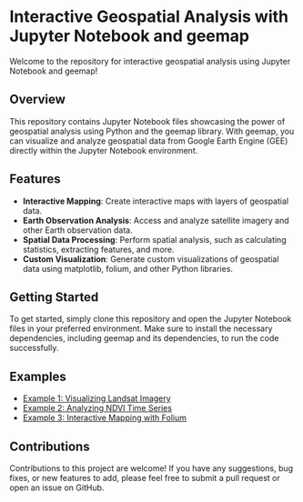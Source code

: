 <!DOCTYPE html>
<html lang="en">
<head>
  <meta charset="UTF-8">
  <meta name="viewport" content="width=device-width, initial-scale=1.0">
  <title>Interactive Geospatial Analysis with Jupyter Notebook and geemap</title>
</head>
<body>

  <h1>Interactive Geospatial Analysis with Jupyter Notebook and geemap</h1>

  <p>Welcome to the repository for interactive geospatial analysis using Jupyter Notebook and geemap!</p>

  <h2>Overview</h2>

  <p>This repository contains Jupyter Notebook files showcasing the power of geospatial analysis using Python and the geemap library. With geemap, you can visualize and analyze geospatial data from Google Earth Engine (GEE) directly within the Jupyter Notebook environment.</p>

  <h2>Features</h2>

  <ul>
    <li><strong>Interactive Mapping</strong>: Create interactive maps with layers of geospatial data.</li>
    <li><strong>Earth Observation Analysis</strong>: Access and analyze satellite imagery and other Earth observation data.</li>
    <li><strong>Spatial Data Processing</strong>: Perform spatial analysis, such as calculating statistics, extracting features, and more.</li>
    <li><strong>Custom Visualization</strong>: Generate custom visualizations of geospatial data using matplotlib, folium, and other Python libraries.</li>
  </ul>

  <h2>Getting Started</h2>

  <p>To get started, simply clone this repository and open the Jupyter Notebook files in your preferred environment. Make sure to install the necessary dependencies, including geemap and its dependencies, to run the code successfully.</p>

  <h2>Examples</h2>

  <ul>
    <li><a href="example1_visualizing_landsat.ipynb">Example 1: Visualizing Landsat Imagery</a></li>
    <li><a href="example2_ndvi_time_series.ipynb">Example 2: Analyzing NDVI Time Series</a></li>
    <li><a href="example3_interactive_mapping.ipynb">Example 3: Interactive Mapping with Folium</a></li>
  </ul>

  <h2>Contributions</h2>

  <p>Contributions to this project are welcome! If you have any suggestions, bug fixes, or new features to add, please feel free to submit a pull request or open an issue on GitHub.</p>

</body>
</html>
